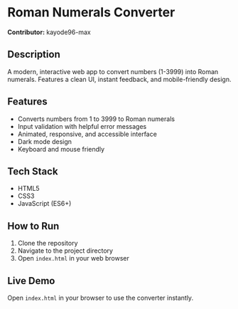 # Roman Numerals Converter
**Contributor:** kayode96-max

## Description
A modern, interactive web app to convert numbers (1-3999) into Roman numerals. Features a clean UI, instant feedback, and mobile-friendly design.

## Features
- Converts numbers from 1 to 3999 to Roman numerals
- Input validation with helpful error messages
- Animated, responsive, and accessible interface
- Dark mode design
- Keyboard and mouse friendly

## Tech Stack
- HTML5
- CSS3
- JavaScript (ES6+)

## How to Run
1. Clone the repository
2. Navigate to the project directory
3. Open `index.html` in your web browser

## Live Demo
Open `index.html` in your browser to use the converter instantly.
